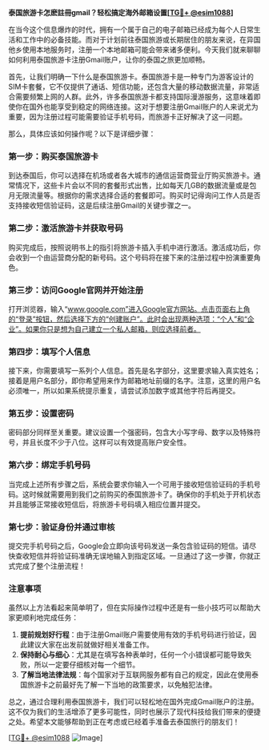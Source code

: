 **泰国旅游卡怎麽註冊gmail？轻松搞定海外邮箱设置[[TG💪+ @esim1088](https://t.me/s/esim1088)]**

在当今这个信息爆炸的时代，拥有一个属于自己的电子邮箱已经成为每个人日常生活和工作中的必备技能。而对于计划前往泰国旅游或长期居住的朋友来说，在异国他乡使用本地服务时，注册一个本地邮箱可能会带来诸多便利。今天我们就来聊聊如何利用泰国旅游卡注册Gmail账户，让你的泰国之旅更加顺畅。

首先，让我们明确一下什么是泰国旅游卡。泰国旅游卡是一种专门为游客设计的SIM卡套餐，它不仅提供了通话、短信功能，还包含大量的移动数据流量，非常适合需要频繁上网的人群。此外，许多泰国旅游卡都支持国际漫游服务，这意味着即使你在国外也能享受到稳定的网络连接。这对于想要注册Gmail账户的人来说尤为重要，因为注册过程可能需要验证手机号码，而旅游卡正好解决了这一问题。

那么，具体应该如何操作呢？以下是详细步骤：

### 第一步：购买泰国旅游卡

到达泰国后，你可以选择在机场或者各大城市的通信运营商营业厅购买旅游卡。通常情况下，这些卡片会以不同的套餐形式出售，比如每天几GB的数据流量或是包月无限流量等。根据你的需求选择合适的套餐即可。购买时记得询问工作人员是否支持接收短信验证码，这是后续注册Gmail的关键步骤之一。

### 第二步：激活旅游卡并获取号码

购买完成后，按照说明书上的指引将旅游卡插入手机中进行激活。激活成功后，你会收到一个由运营商分配的新号码。这个号码将在接下来的注册过程中扮演重要角色。

### 第三步：访问Google官网并开始注册

打开浏览器，输入“www.google.com”进入Google官方网站。点击页面右上角的“登录”按钮，然后选择下方的“创建账户”。此时会出现两种选项：“个人”和“企业”。如果你只是想为自己建立一个私人邮箱，则应选择前者。

### 第四步：填写个人信息

接下来，你需要填写一系列个人信息。首先是名字部分，这里要求输入真实姓名；接着是用户名部分，即你希望用来作为邮箱地址前缀的名字。注意，这里的用户名必须唯一，所以如果系统提示重复，请尝试添加数字或其他字符后再提交。

### 第五步：设置密码

密码部分同样至关重要。建议设置一个强密码，包含大小写字母、数字以及特殊符号，并且长度不少于八位。这样可以有效提高账户安全性。

### 第六步：绑定手机号码

当完成上述所有步骤之后，系统会要求你输入一个可用于接收短信验证码的手机号码。这时候就需要用到我们之前购买的泰国旅游卡了。确保你的手机处于开机状态并且能够正常接收短信后，将旅游卡号码填入相应位置并提交。

### 第七步：验证身份并通过审核

提交完手机号码之后，Google会立即向该号码发送一条包含验证码的短信。请尽快查收短信并将验证码准确无误地输入到指定区域。一旦通过了这一步骤，你就正式完成了整个注册流程！

### 注意事项

虽然以上方法看起来简单明了，但在实际操作过程中还是有一些小技巧可以帮助大家更顺利地完成任务：

1. **提前规划好行程**：由于注册Gmail账户需要使用有效的手机号码进行验证，因此建议大家在出发前就做好相关准备工作。
2. **保持耐心与细心**：尤其是在填写各种表单时，任何一个小错误都可能导致失败，所以一定要仔细核对每一个细节。
3. **了解当地法律法规**：每个国家对于互联网服务都有自己的规定，因此在使用泰国旅游卡之前最好先了解一下当地的政策要求，以免触犯法律。

总之，通过合理利用泰国旅游卡，我们可以轻松地在国外完成Gmail账户的注册。这不仅为我们的生活增添了更多可能性，同时也展示了现代科技给我们带来的便捷之处。希望本文能够帮助到正在考虑或已经着手准备去泰国旅行的朋友们！

[[TG💪+ @esim1088](https://t.me/s/esim1088) ![Image](https://i.postimg.cc/4NQfJmqS/Snipaste-2025-05-13-00-14-12.png)]